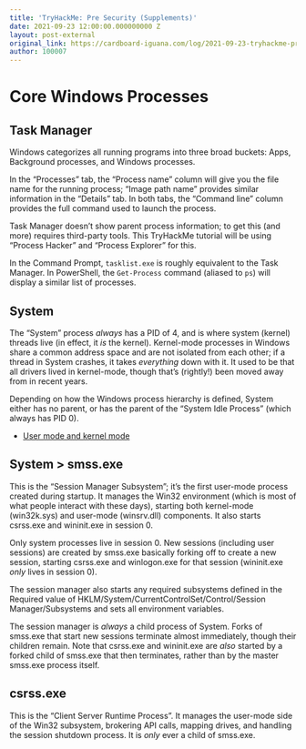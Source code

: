 ```yaml
---
title: 'TryHackMe: Pre Security (Supplements)'
date: 2021-09-23 12:00:00.000000000 Z
layout: post-external
original_link: https://cardboard-iguana.com/log/2021-09-23-tryhackme-pre-security-supplements.html
author: 100007
---
```


# Core Windows Processes

## Task Manager

Windows categorizes all running programs into three broad buckets: Apps, Background processes, and Windows processes.

In the “Processes” tab, the “Process name” column will give you the file name for the running process; “Image path name” provides similar information in the “Details” tab. In both tabs, the “Command line” column provides the full command used to launch the process.

Task Manager doesn’t show parent process information; to get this (and more) requires third-party tools. This TryHackMe tutorial will be using “Process Hacker” and “Process Explorer” for this.

In the Command Prompt, `tasklist.exe` is roughly equivalent to the Task Manager. In PowerShell, the `Get-Process` command (aliased to `ps`) will display a similar list of processes.

## System

The “System” process _always_ has a PID of 4, and is where system (kernel) threads live (in effect, it _is_ the kernel). Kernel-mode processes in Windows share a common address space and are not isolated from each other; if a thread in System crashes, it takes _everything_ down with it. It used to be that all drivers lived in kernel-mode, though that’s (rightly!) been moved away from in recent years.

Depending on how the Windows process hierarchy is defined, System either has no parent, or has the parent of the “System Idle Process” (which always has PID 0).

- [User mode and kernel mode](https://docs.microsoft.com/en-us/windows-hardware/drivers/gettingstarted/user-mode-and-kernel-mode)

## System \> smss.exe

This is the “Session Manager Subsystem”; it’s the first user-mode process created during startup. It manages the Win32 environment (which is most of what people interact with these days), starting both kernel-mode (win32k.sys) and user-mode (winsrv.dll) components. It also starts csrss.exe and wininit.exe in session 0.

Only system processes live in session 0. New sessions (including user sessions) are created by smss.exe basically forking off to create a new session, starting csrss.exe and winlogon.exe for that session (wininit.exe _only_ lives in session 0).

The session manager also starts any required subsystems defined in the Required value of HKLM/System/CurrentControlSet/Control/Session Manager/Subsystems and sets all environment variables.

The session manager is _always_ a child process of System. Forks of smss.exe that start new sessions terminate almost immediately, though their children remain. Note that csrss.exe and wininit.exe are _also_ started by a forked child of smss.exe that then terminates, rather than by the master smss.exe process itself.

## csrss.exe

This is the “Client Server Runtime Process”. It manages the user-mode side of the Win32 subsystem, brokering API calls, mapping drives, and handling the session shutdown process. It is _only_ ever a child of smss.exe.

